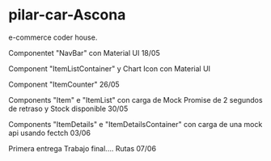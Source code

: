 # pilar-car-Ascona
e-commerce coder house.

Componentet "NavBar" con Material UI 18/05


Component "ItemListContainer" y Chart Icon con Material UI

Component "ItemCounter" 26/05

Components "Item" e "ItemList" con carga de Mock Promise de 2 segundos de retraso y Stock disponible   30/05

Components "ItemDetails" e "ItemDetailsContainer" con carga de una mock api usando fectch   03/06 

Primera entrega Trabajo final....  Rutas 07/06 
